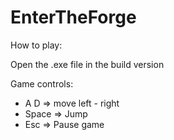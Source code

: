 # EnterTheForge

How to play:

Open the .exe file in the build version

Game controls:

- A D => move left - right
- Space => Jump
- Esc => Pause game
